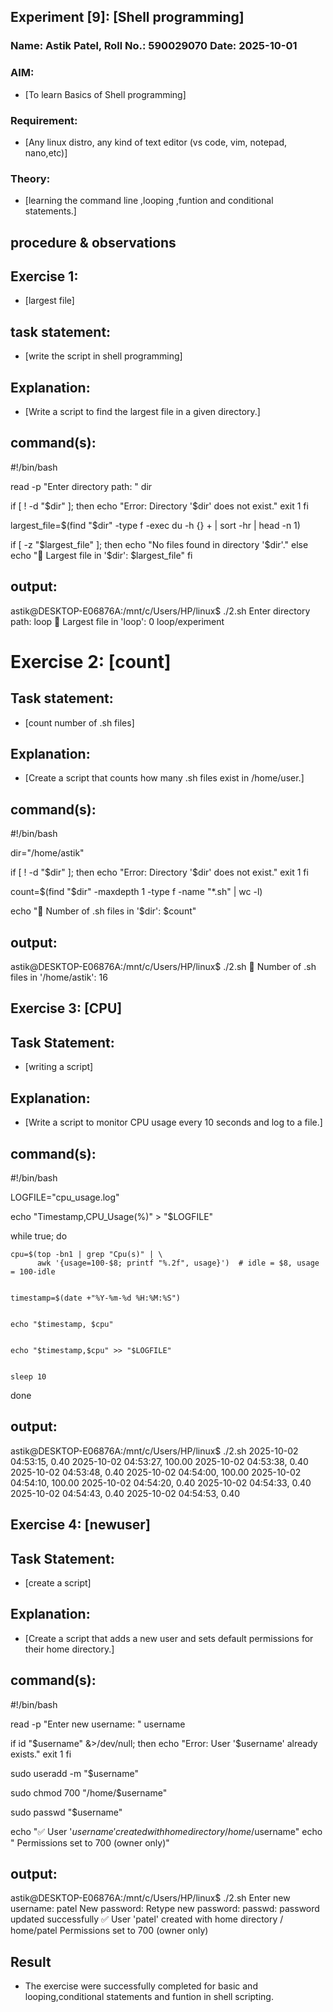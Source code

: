 ## Experiment [9]: [Shell programming]
### Name: Astik Patel, Roll No.: 590029070 Date: 2025-10-01

### AIM:
* [To learn Basics of Shell programming]

### Requirement:
* [Any linux distro, any kind of text editor (vs code, vim, notepad, nano,etc)]

### Theory:
* [learning the command line ,looping ,funtion and conditional statements.]

## procedure & observations

## Exercise 1:
* [largest file]

## task statement: 
* [write the script in shell programming]

## Explanation: 
* [Write a script to find the largest file in a given directory.]

## command(s):
#!/bin/bash


read -p "Enter directory path: " dir


if [ ! -d "$dir" ]; then
    echo "Error: Directory '$dir' does not exist."
    exit 1
fi


largest_file=$(find "$dir" -type f -exec du -h {} + | sort -hr | head -n 1)

if [ -z "$largest_file" ]; then
    echo "No files found in directory '$dir'."
else
    echo "📂 Largest file in '$dir': $largest_file"
fi

## output:
astik@DESKTOP-E06876A:/mnt/c/Users/HP/linux$ ./2.sh
Enter directory path: loop
📂 Largest file in 'loop': 0    loop/experiment

# Exercise 2: [count]

## Task statement:
* [count number of .sh files]

## Explanation:
* [Create a script that counts how many .sh files exist in /home/user.]

## command(s):
#!/bin/bash

dir="/home/astik"


if [ ! -d "$dir" ]; then
    echo "Error: Directory '$dir' does not exist."
    exit 1
fi


count=$(find "$dir" -maxdepth 1 -type f -name "*.sh" | wc -l)

echo "📄 Number of .sh files in '$dir': $count"

## output:
astik@DESKTOP-E06876A:/mnt/c/Users/HP/linux$ ./2.sh
📄 Number of .sh files in '/home/astik': 16

## Exercise 3: [CPU]

## Task Statement:
* [writing a script]

## Explanation:
* [Write a script to monitor CPU usage every 10 seconds and log to a file.]


## command(s):
#!/bin/bash

LOGFILE="cpu_usage.log"


echo "Timestamp,CPU_Usage(%)" > "$LOGFILE"


while true; do
    
    cpu=$(top -bn1 | grep "Cpu(s)" | \
          awk '{usage=100-$8; printf "%.2f", usage}')  # idle = $8, usage = 100-idle
    
    
    timestamp=$(date +"%Y-%m-%d %H:%M:%S")
    
    
    echo "$timestamp, $cpu"
    
   
    echo "$timestamp,$cpu" >> "$LOGFILE"
    
   
    sleep 10
done

## output:
astik@DESKTOP-E06876A:/mnt/c/Users/HP/linux$ ./2.sh
2025-10-02 04:53:15, 0.40
2025-10-02 04:53:27, 100.00
2025-10-02 04:53:38, 0.40
2025-10-02 04:53:48, 0.40
2025-10-02 04:54:00, 100.00
2025-10-02 04:54:10, 100.00
2025-10-02 04:54:20, 0.40
2025-10-02 04:54:33, 0.40
2025-10-02 04:54:43, 0.40
2025-10-02 04:54:53, 0.40

## Exercise 4: [newuser]

## Task Statement:
* [create a script]

## Explanation:
* [Create a script that adds a new user and sets default permissions for their home directory.]

## command(s):
#!/bin/bash

read -p "Enter new username: " username


if id "$username" &>/dev/null; then
    echo "Error: User '$username' already exists."
    exit 1
fi


sudo useradd -m "$username"


sudo chmod 700 "/home/$username"


sudo passwd "$username"

echo "✅ User '$username' created with home directory /home/$username"
echo "   Permissions set to 700 (owner only)"

## output:
astik@DESKTOP-E06876A:/mnt/c/Users/HP/linux$ ./2.sh
Enter new username: patel
New password: 
Retype new password:
passwd: password updated successfully
✅ User 'patel' created with home directory /
home/patel
   Permissions set to 700 (owner only) 

 ## Result
 * The exercise were successfully completed for basic and looping,conditional statements and funtion in shell scripting.